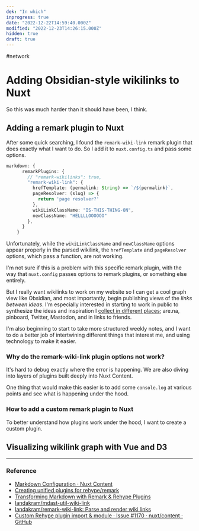 ```yaml
---
dek: "In which"
inprogress: true
date: "2022-12-22T14:59:40.000Z"
modified: "2022-12-23T14:26:15.000Z"
hidden: true
draft: true
---
```

#network 

# Adding Obsidian-style wikilinks to Nuxt

So this was much harder than it should have been, I think. 

## Adding a remark plugin to Nuxt

After some quick searching, I found the `remark-wiki-link` remark plugin that does exactly what I want to do. So I add it to `nuxt.config.ts` and pass some options. 

```ts
markdown: {
      remarkPlugins: {
        // "remark-wikilinks": true,
        "remark-wiki-link": {
          hrefTemplate: (permalink: String) => `/${permalink}`,
          pageResolver: (slug) => {
            return 'page resolver?'
          },
          wikiLinkClassName: "IS-THIS-THING-ON",
          newClassName: "HELLLLOOOOOO"
        },
      }
    }
```

Unfortunately, while the `wikiLinkClassName` and `newClassName` options appear properly in the parsed wikilink, the `hrefTemplate` and `pageResolver` options, which pass a function, are not working.

I'm not sure if this is a problem with this specific remark plugin, with the way that `nuxt.config` passes options to remark plugins, or something else entirely. 

But I really want wikilinks to work on my website so I can get a cool graph view like Obsidian, and most importantly, begin publishing views of the *links between ideas*. I'm especially interested in starting to work in public to synthesize the ideas and inspiration I [collect in different places](https://github.com/ejfox/scrapbook); are.na, pinboard, Twitter, Mastodon, and in links to friends. 

I'm also beginning to start to take more structured weekly notes, and I want to do a better job of intertwining different things that interest me, and using technology to make it easier. 

### Why do the remark-wiki-link plugin options not work?

It's hard to debug exactly where the error is happening. We are also diving into layers of plugins built deeply into Nuxt Content.

One thing that would make this easier is to add some `console.log` at various points and see what is happening under the hood. 

### How to add a custom remark plugin to Nuxt

To better understand how plugins work under the hood, I want to create a custom plugin. 

## Visualizing wikilink graph with Vue and D3

---

### Reference
- [Markdown Configuration · Nuxt Content](https://content.nuxtjs.org/api/configuration#markdown)
- [Creating unified plugins for rehype/remark](https://unifiedjs.com/learn/guide/create-a-plugin/)
- [Transforming Markdown with Remark & Rehype Plugins](https://www.ryanfiller.com/blog/remark-and-rehype-plugins)
- [landakram/mdast-util-wiki-link](https://github.com/landakram/mdast-util-wiki-link/)
- [landakram/remark-wiki-link: Parse and render wiki links](https://github.com/landakram/remark-wiki-link)
- [Custom Rehype plugin import & module · Issue #1170 · nuxt/content · GitHub](https://github.com/nuxt/content/issues/1170)
